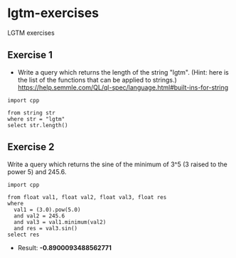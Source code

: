 # lgtm-exercises
LGTM exercises

## Exercise 1

* Write a query which returns the length of the string "lgtm".
(Hint: here is the list of the functions that can be applied to strings.)
https://help.semmle.com/QL/ql-spec/language.html#built-ins-for-string

```lgtm
import cpp

from string str
where str = "lgtm"
select str.length()
```

## Exercise 2

Write a query which returns the sine of the minimum of 3^5 (3 raised to the power 5) and 245.6.

```
import cpp

from float val1, float val2, float val3, float res
where
  val1 = (3.0).pow(5.0)
  and val2 = 245.6
  and val3 = val1.minimum(val2)
  and res = val3.sin()
select res
```

* Result: __-0.8900093488562771__
